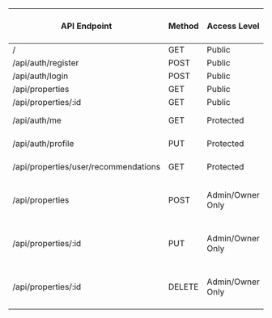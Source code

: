 | API Endpoint | Method | Access Level | Authentication Required | Special Role Required |
|-------------|--------|--------------|-------------------------|----------------------|
| / | GET | Public | No | No |
| /api/auth/register | POST | Public | No | No |
| /api/auth/login | POST | Public | No | No |
| /api/properties | GET | Public | No | No |
| /api/properties/:id | GET | Public | No | No |
| /api/auth/me | GET | Protected | Yes (Bearer token) | No |
| /api/auth/profile | PUT | Protected | Yes (Bearer token) | No |
| /api/properties/user/recommendations | GET | Protected | Yes (Bearer token) | No |
| /api/properties | POST | Admin/Owner Only | Yes (Bearer token) | Yes (admin or owner) |
| /api/properties/:id | PUT | Admin/Owner Only | Yes (Bearer token) | Yes (admin or owner) |
| /api/properties/:id | DELETE | Admin/Owner Only | Yes (Bearer token) | Yes (admin or owner) |